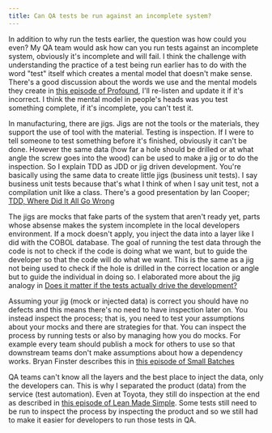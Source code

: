 ```yaml
---
title: Can QA tests be run against an incomplete system?
---
```


In addition to why run the tests earlier, the question was how could you even? 
My QA team would ask how can you run tests against an incomplete system, obviously it's incomplete and will fail. 
I think the challenge with understanding the practice of a test being run earlier has to do with the word "test" itself which creates a mental model that doesn't make sense. 
There's a good discussion about the words we use and the mental models they create in [this episode of Profound](https://www.profound-deming.com/profound-podcast/s4-e16-angela-montgomery-integrating-deming-and-goldratt-for-organizational-transformation), I'll re-listen and update it if it's incorrect.
I think the mental model in people's heads was you test something complete, if it's incomplete, you can't test it.

In manufacturing, there are jigs. 
Jigs are not the tools or the materials, they support the use of tool with the material. 
Testing is inspection. If I were to tell someone to test something before it's finished, obviously it can't be done. 
However the same data (how far a hole should be drilled or at what angle the screw goes into the wood) can be used to make a jig or to do the inspection.
So I explain TDD as JDD or jig driven development. You're basically using the same data to create little jigs (business unit tests). 
I say business unit tests because that's what I think of when I say unit test, not a compilation unit like a class.
There's a good presentation by Ian Cooper; [TDD, Where Did It All Go Wrong](https://www.youtube.com/watch?v=EZ05e7EMOLM)

The jigs are mocks that fake parts of the system that aren't ready yet, parts whose absense makes the system incomplete in the local developers environment.
If a mock doesn't apply, you inject the data into a layer like I did with the COBOL database. 
The goal of running the test data through the code is not to check if the code is doing what we want, but to guide the developer so that the code will do what we want. 
This is the same as a jig not being used to check if the hole is drilled in the correct location or angle but to guide the individual in doing so.
I elaborated more about the jig analogy in [Does it matter if the tests actually drive the development?](3)

Assuming your jig (mock or injected data) is correct you should have no defects and this means there's no need to have inspection later on.
You instead inspect the process; that is, you need to test your assumptions about your mocks and there are strategies for that. 
You can inspect the process by running tests or also by managing how you do mocks. 
For example every team should publish a mock for others to use so that downstream teams don't make assumptions about how a dependency works.
Bryan Finster describes this in [this episode of Small Batches](https://smallbatches.fm/38/transcript)

QA teams can't know all the layers and the best place to inject the data, only the developers can.
This is why I separated the product (data) from the service (test automation). 
Even at Toyota, they still do inspection at the end as described in [this episode of Lean Made Simple](https://www.leanmadesimple.com/podcast/toyota-uk-tour-review).
Some tests still need to be run to inspect the process by inspecting the product and so we still had to make it easier for developers to run those tests in QA.
